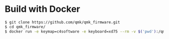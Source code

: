 # Build with Docker


```sh
$ git clone https://github.com/qmk/qmk_firmware.git
$ cd qmk_firmware/
$ docker run -e keymap=c4software -e keyboard=xd75 --rm -v $('pwd'):/qmk:rw edasque/qmk_firmware
```